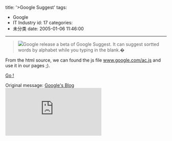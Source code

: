 title: '>Google Suggest'
tags:
  - Google
  - IT Industry
id: 17
categories:
  - 未分类
date: 2005-01-06 11:46:00
---

>![](http://www.google.com/images/logo_google_suggest.gif)Google release a beta of Google Suggest. It can suggest sortted words by alphabet while you typing in the blank.�

From the html source, we can found the js file www.google.com/ac.js and use it in our pages ;).

[Go !](http://labs.google.com/suggest)

Original message: [Google's Blog ](http://http://www.google.com/googleblog/2004/12/ive-got-suggestion.html)![](http://Samuel.cnblogs.com/aggbug/87599.html)